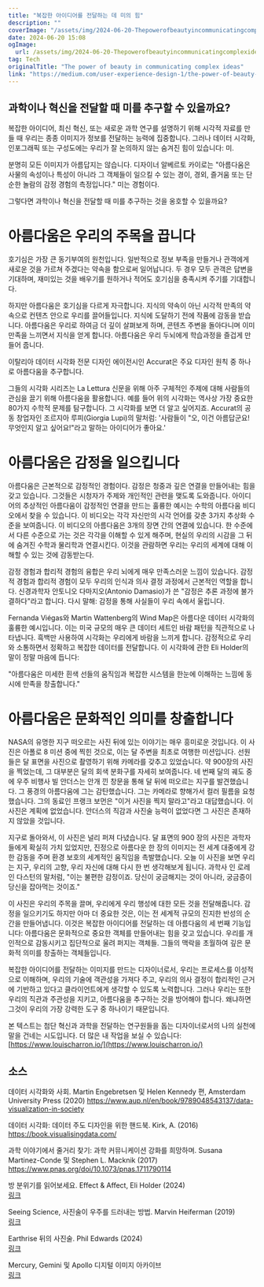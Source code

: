 ```yaml
---
title: "복잡한 아이디어를 전달하는 데 미의 힘"
description: ""
coverImage: "/assets/img/2024-06-20-Thepowerofbeautyincommunicatingcomplexideas_0.png"
date: 2024-06-20 15:08
ogImage: 
  url: /assets/img/2024-06-20-Thepowerofbeautyincommunicatingcomplexideas_0.png
tag: Tech
originalTitle: "The power of beauty in communicating complex ideas"
link: "https://medium.com/user-experience-design-1/the-power-of-beauty-in-communicating-complex-ideas-774a6a7b843a"
---
```



## 과학이나 혁신을 전달할 때 미를 추구할 수 있을까요?

복잡한 아이디어, 최신 혁신, 또는 새로운 과학 연구를 설명하기 위해 시각적 자료를 만들 때 우리는 종종 이미지가 정보를 전달하는 능력에 집중합니다. 그러나 데이터 시각화, 인포그래픽 또는 구성도에는 우리가 잘 논의하지 않는 숨겨진 힘이 있습니다: 미.

분명히 모든 이미지가 아름답지는 않습니다. 디자이너 알베르토 카이로는 "아름다움은 사물의 속성이나 특성이 아니라 그 객체들이 일으킬 수 있는 경이, 경외, 즐거움 또는 단순한 놀람의 감정 경험의 측정입니다." 미는 경험이다.

그렇다면 과학이나 혁신을 전달할 때 미를 추구하는 것을 옹호할 수 있을까요?

<div class="content-ad"></div>

# 아름다움은 우리의 주목을 끕니다

호기심은 가장 큰 동기부여의 원천입니다. 일반적으로 정보 부족을 만들거나 관객에게 새로운 것을 가르쳐 주겠다는 약속을 함으로써 일어납니다. 두 경우 모두 관객은 답변을 기대하며, 재미있는 것을 배우기를 원하거나 적어도 호기심을 충족시켜 주기를 기대합니다.

하지만 아름다움은 호기심을 다르게 자극합니다. 지식의 약속이 아닌 시각적 만족의 약속으로 컨텐츠 안으로 우리를 끌어들입니다. 지식에 도달하기 전에 작품에 감동을 받습니다. 아름다움은 우리로 하여금 더 깊이 살펴보게 하며, 콘텐츠 주변을 돌아다니며 이미 만족을 느끼면서 지식을 얻게 합니다. 아름다움은 우리 두뇌에게 학습과정을 즐겁게 만들어 줍니다.

이탈리아 데이터 시각화 전문 디자인 에이전시인 Accurat은 주요 디자인 원칙 중 하나로 아름다움을 추구합니다.

<div class="content-ad"></div>

그들의 시각화 시리즈는 La Lettura 신문을 위해 아주 구체적인 주제에 대해 사람들의 관심을 끌기 위해 아름다움을 활용합니다. 예를 들어 위의 시각화는 역사상 가장 중요한 80가지 수학적 문제를 탐구합니다. 그 시각화를 보면 더 알고 싶어지죠. Accurat의 공동 창업자인 조르지아 루피(Giorgia Lupi)의 말처럼: '사람들이 "오, 이건 아름답군요! 무엇인지 알고 싶어요!"라고 말하는 아이디어가 좋아요.'

# 아름다움은 감정을 일으킵니다

아름다움은 근본적으로 감정적인 경험이다. 감정은 청중과 깊은 연결을 만들어내는 힘을 갖고 있습니다. 그것들은 시청자가 주제와 개인적인 관련을 맺도록 도와줍니다. 아이디어의 추상적인 아름다움이 감정적인 연결을 만드는 훌륭한 예시는 수학의 아름다움 비디오에서 찾을 수 있습니다. 이 비디오는 각각 자신만의 시각 언어를 갖춘 3가지 추상화 수준을 보여줍니다. 이 비디오의 아름다움은 3개의 장면 간의 연결에 있습니다. 한 수준에서 다른 수준으로 가는 것은 각각을 이해할 수 있게 해주며, 현실의 우리의 시감을 그 뒤에 숨겨진 수학과 물리학과 연결시킨다. 이것을 관람하면 우리는 우리의 세계에 대해 이해할 수 있는 것에 감동받는다.

감정 경험과 합리적 경험의 융합은 우리 뇌에게 매우 만족스러운 느낌이 있습니다. 감정적 경험과 합리적 경험이 모두 우리의 인식과 의사 결정 과정에서 근본적인 역할을 합니다. 신경과학자 안토니오 다마지오(Antonio Damasio)가 쓴 "감정은 추론 과정에 불가결하다"라고 합니다. 다시 말해: 감정을 통해 사실들이 우리 속에서 울립니다.

<div class="content-ad"></div>

Fernanda Viégas와 Martin Wattenberg의 Wind Map은 아름다운 데이터 시각화의 훌륭한 예시입니다. 이는 미국 규모의 매우 큰 데이터 세트인 바람 패턴을 직관적으로 나타냅니다. 흑백만 사용하여 시각화는 우리에게 바람을 느끼게 합니다. 감정적으로 우리와 소통하면서 정확하고 복잡한 데이터를 전달합니다. 이 시각화에 관한 Eli Holder의 말이 정말 마음에 듭니다:

"아름다움은 미세한 흰색 선들의 움직임과 복잡한 시스템을 한눈에 이해하는 느낌에 동시에 만족을 창출합니다."

# 아름다움은 문화적인 의미를 창출합니다

NASA의 유명한 지구 떠오르는 사진 뒤에 있는 이야기는 매우 흥미로운 것입니다. 이 사진은 아폴로 8 미션 중에 찍힌 것으로, 이는 달 주변을 최초로 여행한 미션입니다. 선원들은 달 표면을 사진으로 촬영하기 위해 카메라를 갖추고 있었습니다. 약 900장의 사진을 찍었는데, 그 대부분은 달의 회색 분화구를 자세히 보여줍니다. 네 번째 달의 궤도 중에 우주 비행사 빌 안더스는 안개 낀 창문을 통해 달 뒤에 떠오르는 지구를 발견했습니다. 그 풍경의 아름다움에 그는 감탄했습니다. 그는 카메라로 향해가서 컬러 필름을 요청했습니다. 그의 동료인 프랭크 보먼은 "이거 사진을 찍지 말라고"라고 대답했습니다. 이 사진은 계획에 없었습니다. 안더스의 직감과 사진술 능력이 없었다면 그 사진은 존재하지 않았을 것입니다.

<div class="content-ad"></div>

지구로 돌아와서, 이 사진은 널리 퍼져 다녔습니다. 달 표면의 900 장의 사진은 과학자들에게 확실히 가치 있었지만, 진정으로 아름다운 한 장의 이미지는 전 세계 대중에게 강한 감동을 주며 환경 보호의 세계적인 움직임을 촉발했습니다. 오늘 이 사진을 보면 우리는 지구, 우리의 고향, 우리 자신에 대해 다시 한 번 생각해보게 됩니다. 과학사 인 로레인 다스턴의 말처럼, "이는 불편한 감정이죠. 당신이 궁금해지는 것이 아니라, 궁금증이 당신을 잡아먹는 것이죠."

이 사진은 우리의 주목을 끌며, 우리에게 우리 행성에 대한 모든 것을 전달해줍니다. 감정을 일으키기도 하지만 아마 더 중요한 것은, 이는 전 세계적 규모의 진지한 반성의 순간을 만들어냅니다. 이것은 복잡한 아이디어를 전달하는 데 아름다움의 세 번째 기능입니다: 아름다움은 문화적으로 중요한 객체를 만들어내는 힘을 갖고 있습니다. 우리를 개인적으로 감동시키고 집단적으로 울려 퍼지는 객체들. 그들의 맥락을 초월하여 깊은 문화적 의미를 창출하는 객체들입니다.

복잡한 아이디어를 전달하는 이미지를 만드는 디자이너로서, 우리는 프로세스를 이성적으로 이해하며, 우리의 기술에 객관성을 가져다 주고, 우리의 의사 결정이 합리적인 근거에 기반하고 있다고 클라이언트에게 생각할 수 있도록 노력합니다. 그러나 우리는 또한 우리의 직관과 주관성을 지키고, 아름다움을 추구하는 것을 방어해야 합니다. 왜냐하면 그것이 우리의 가장 강력한 도구 중 하나이기 때문입니다.

본 텍스트는 첨단 혁신과 과학을 전달하는 연구원들을 돕는 디자이너로서의 나의 실천에 말을 건네는 시도입니다. 더 많은 내 작업을 보실 수 있습니다: [https://www.louischarron.io/](https://www.louischarron.io/)

<div class="content-ad"></div>

## 소스

데이터 시각화와 사회. Martin Engebretsen 및 Helen Kennedy 편, Amsterdam University Press (2020)
https://www.aup.nl/en/book/9789048543137/data-visualization-in-society

데이터 시각화: 데이터 주도 디자인을 위한 핸드북. Kirk, A. (2016)
https://book.visualisingdata.com/

과학 이야기에서 줄거리 찾기: 과학 커뮤니케이션 강화를 희망하며. Susana Martinez-Conde 및 Stephen L. Macknik (2017) https://www.pnas.org/doi/10.1073/pnas.1711790114

<div class="content-ad"></div>

방 분위기를 읽어보세요. Effect & Affect, Eli Holder (2024)  
[링크](https://www.effaff.com/read-the-room-ensemble-effect/)

Seeing Science, 사진술이 우주를 드러내는 방법. Marvin Heiferman (2019)  
[링크](https://aperture.org/books/seeing-science-how-photography-reveals-the-universe/)

Earthrise 뒤의 사진술. Phil Edwards (2024)  
[링크](https://youtu.be/B7KR1nCA4Js?si=0cXA-pMwm5xbBS3J)

Mercury, Gemini 및 Apollo 디지털 이미지 아카이브  
[링크](https://tothemoon.ser.asu.edu/)